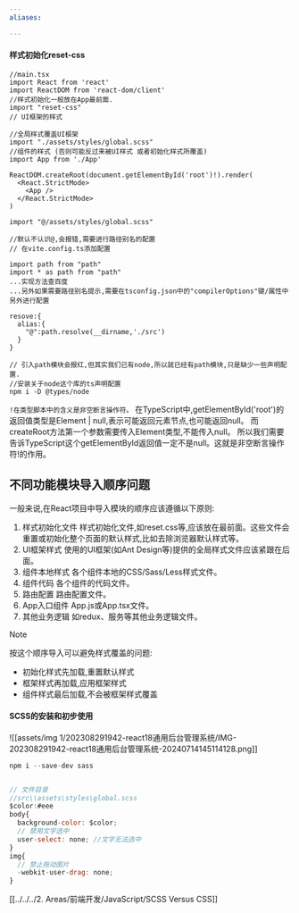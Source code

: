 ```yaml
---
aliases:

---
```

#### 样式初始化reset-css


```tsx
//main.tsx
import React from 'react'
import ReactDOM from 'react-dom/client'
//样式初始化一般放在App最前面.
import "reset-css"  
// UI框架的样式

//全局样式覆盖UI框架
import "./assets/styles/global.scss"
//组件的样式 (否则可能反过来被UI样式 或者初始化样式所覆盖)
import App from './App'

ReactDOM.createRoot(document.getElementById('root')!).render(
  <React.StrictMode>
    <App />
  </React.StrictMode>
)
```


```tsx
import "@/assets/styles/global.scss"

//默认不认识@,会报错,需要进行路径别名的配置
// 在vite.config.ts添加配置 

import path from "path"
import * as path from "path"
...实现方法查百度
...另外如果需要路径别名提示,需要在tsconfig.json中的"compilerOptions"键/属性中另外进行配置 

resove:{
  alias:{
    "@":path.resolve(__dirname,'./src')
  }
}

// 引入path模块会报红,但其实我们已有node,所以就已经有path模块,只是缺少一些声明配置.
//安装关于node这个库的ts声明配置
npm i -D @types/node
```


`!在类型脚本中的含义是非空断言操作符。`
在TypeScript中,getElementById('root')的返回值类型是Element | null,表示可能返回元素节点,也可能返回null。
而createRoot方法第一个参数需要传入Element类型,不能传入null。
所以我们需要告诉TypeScript这个getElementById返回值一定不是null。这就是非空断言操作符!的作用。
##  不同功能模块导入顺序问题
一般来说,在React项目中导入模块的顺序应该遵循以下原则:
1. 样式初始化文件
样式初始化文件,如reset.css等,应该放在最前面。这些文件会重置或初始化整个页面的默认样式,比如去除浏览器默认样式等。
2. UI框架样式
使用的UI框架(如Ant Design等)提供的全局样式文件应该紧跟在后面。
3. 组件本地样式
各个组件本地的CSS/Sass/Less样式文件。
4. 组件代码
各个组件的代码文件。
5. 路由配置
路由配置文件。
6. App入口组件
App.js或App.tsx文件。
7. 其他业务逻辑
如redux、服务等其他业务逻辑文件。

> [!NOTE]
> 按这个顺序导入可以避免样式覆盖的问题:
> - 初始化样式先加载,重置默认样式
> - 框架样式再加载,应用框架样式  
> - 组件样式最后加载,不会被框架样式覆盖



#### SCSS的安装和初步使用
![[assets/img 1/202308291942-react18通用后台管理系统/IMG-202308291942-react18通用后台管理系统-20240714145114128.png]]
```js
npm i --save-dev sass


// 文件目录
//src\\assets\styles\global.scss
$color:#eee
body{
  background-color: $color;
  // 禁用文字选中
  user-select: none; //文字无法选中
}
img{
  // 禁止拖动图片
  -webkit-user-drag: none;
}

```
[[../../../2. Areas/前端开发/JavaScript/SCSS Versus CSS]]

 


